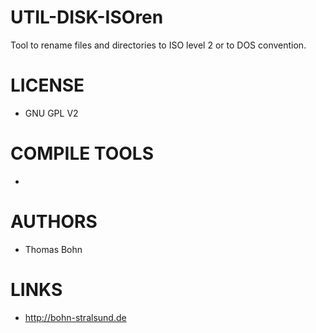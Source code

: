 UTIL-DISK-ISOren
================

Tool to rename files and directories to ISO level 2 or to DOS convention.


LICENSE
===============
* GNU GPL V2

COMPILE TOOLS
===============
* 

AUTHORS
===============
* Thomas Bohn

LINKS
===============
* http://bohn-stralsund.de
